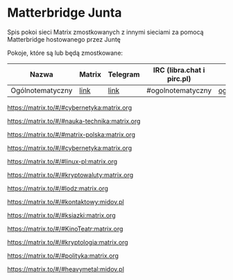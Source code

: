 # Matterbridge Junta
Spis pokoi sieci Matrix zmostkowanych z innymi sieciami za pomocą Matterbridge hostowanego przez Juntę

Pokoje, które są lub będą zmostkowane:

| Nazwa | Matrix | Telegram | IRC (libra.chat i pirc.pl) | XMPP | Discord |
| --- | --- | --- | --- | --- | --- |
| Ogólnotematyczny | [link](https://matrix.to/#/#ogolnotematyczny:matrix.org) | [link](https://t.me/ogolnotematyczny) | #ogolnotematyczny | ogolnotematyczny@chat.disroot.org | [link](https://discord.gg/NxBDHny) |

https://matrix.to/#/#cybernetyka:matrix.org

https://matrix.to/#/#nauka-technika:matrix.org

https://matrix.to/#/#matrix-polska:matrix.org

https://matrix.to/#/#cybernetyka:matrix.org

https://matrix.to/#/#linux-pl:matrix.org

https://matrix.to/#/#kryptowaluty:matrix.org

https://matrix.to/#/#lodz:matrix.org

https://matrix.to/#/#kontaktowy:midov.pl

https://matrix.to/#/#ksiazki:matrix.org

https://matrix.to/#/#KinoTeatr:matrix.org

https://matrix.to/#/#kryptologia:matrix.org

https://matrix.to/#/#polityka:matrix.org

https://matrix.to/#/#heavymetal:midov.pl
